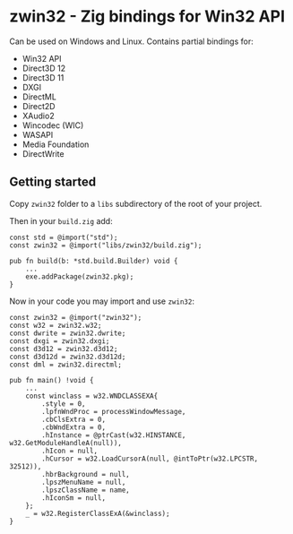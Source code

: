 # zwin32 - Zig bindings for Win32 API

Can be used on Windows and Linux. Contains partial bindings for:
* Win32 API
* Direct3D 12
* Direct3D 11
* DXGI
* DirectML
* Direct2D
* XAudio2
* Wincodec (WIC)
* WASAPI
* Media Foundation
* DirectWrite

## Getting started

Copy `zwin32` folder to a `libs` subdirectory of the root of your project.

Then in your `build.zig` add:

```zig
const std = @import("std");
const zwin32 = @import("libs/zwin32/build.zig");

pub fn build(b: *std.build.Builder) void {
    ...
    exe.addPackage(zwin32.pkg);
}
```

Now in your code you may import and use `zwin32`:

```zig
const zwin32 = @import("zwin32");
const w32 = zwin32.w32;
const dwrite = zwin32.dwrite;
const dxgi = zwin32.dxgi;
const d3d12 = zwin32.d3d12;
const d3d12d = zwin32.d3d12d;
const dml = zwin32.directml;

pub fn main() !void {
    ...
    const winclass = w32.WNDCLASSEXA{
        .style = 0,
        .lpfnWndProc = processWindowMessage,
        .cbClsExtra = 0,
        .cbWndExtra = 0,
        .hInstance = @ptrCast(w32.HINSTANCE, w32.GetModuleHandleA(null)),
        .hIcon = null,
        .hCursor = w32.LoadCursorA(null, @intToPtr(w32.LPCSTR, 32512)),
        .hbrBackground = null,
        .lpszMenuName = null,
        .lpszClassName = name,
        .hIconSm = null,
    };
    _ = w32.RegisterClassExA(&winclass);
}
```
